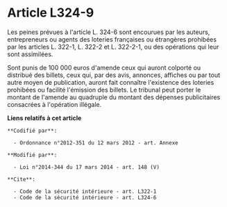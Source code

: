 # Article L324-9

Les peines prévues à l'article L. 324-6 sont encourues par les auteurs, entrepreneurs ou agents des loteries françaises ou
étrangères prohibées par les           articles L. 322-1, L. 322-2 et L. 322-2-1, ou des opérations qui leur sont
assimilées. 

Sont punis de 100 000 euros d'amende ceux qui auront colporté ou distribué des billets, ceux qui, par des avis, annonces,
affiches ou par tout autre moyen de publication, auront fait connaître l'existence des loteries prohibées ou facilité
l'émission des billets. Le tribunal peut porter le montant de l'amende au quadruple du montant des dépenses publicitaires
consacrées à l'opération illégale.

**Liens relatifs à cet article**

	**Codifié par**:

	  - Ordonnance n°2012-351 du 12 mars 2012 - art. Annexe

	**Modifié par**:

	  - Loi n°2014-344 du 17 mars 2014 - art. 148 (V)

	**Cite**:

	  - Code de la sécurité intérieure - art. L322-1
	  - Code de la sécurité intérieure - art. L324-6
